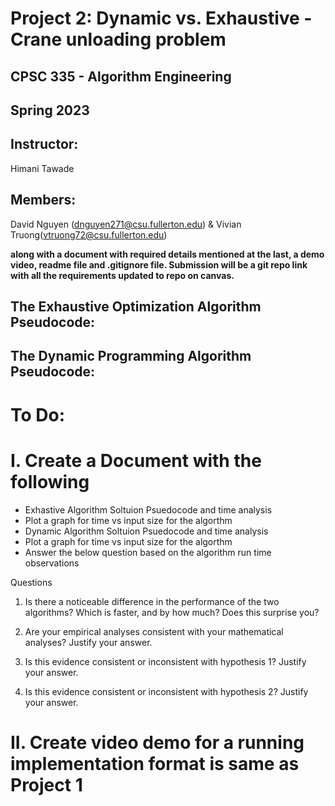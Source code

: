 # Project 2: Dynamic vs. Exhaustive - Crane unloading problem
## CPSC 335 - Algorithm Engineering
## Spring 2023
## Instructor: 
 Himani Tawade
## Members:
 David Nguyen (dnguyen271@csu.fullerton.edu) & Vivian Truong(vtruong72@csu.fullerton.edu)

**along with a document with required details mentioned at the last, a demo video, readme file and .gitignore file. Submission will be a git repo link with all the requirements updated to repo on canvas.**



## The Exhaustive Optimization Algorithm Pseudocode:
    
    

## The Dynamic Programming Algorithm Pseudocode:

    

# To Do:

# I. Create a Document with the following 
- Exhastive Algorithm Soltuion Psuedocode and time analysis
- Plot a graph for time vs input size for the algorthm
- Dynamic Algorithm Soltuion Psuedocode and time analysis
- Plot a graph for time vs input size for the algorthm
- Answer the below question based on the algorithm run time observations

Questions
1.	Is there a noticeable difference in the performance of the two algorithms? Which is faster, and by how much? Does this surprise you?

2.	Are your empirical analyses consistent with your mathematical analyses? Justify your answer.

3.	Is this evidence consistent or inconsistent with hypothesis 1? Justify your answer.

4.	Is this evidence consistent or inconsistent with hypothesis 2? Justify your answer.


# II. Create video demo for a running implementation format is same as Project 1



